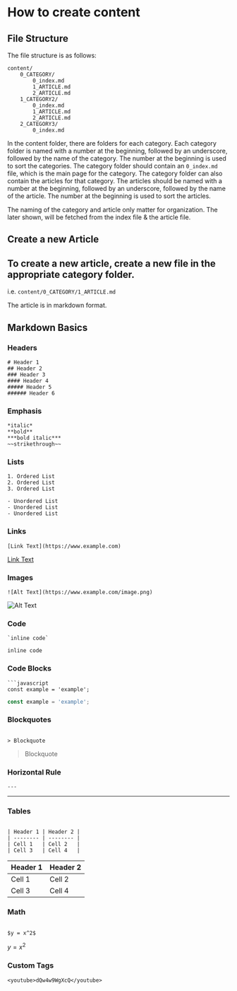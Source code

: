 # How to create content

## File Structure

The file structure is as follows:

```
content/
    0_CATEGORY/
        0_index.md
        1_ARTICLE.md
        2_ARTICLE.md
    1_CATEGORY2/
        0_index.md
        1_ARTICLE.md
        2_ARTICLE.md
    2_CATEGORY3/
        0_index.md
```

In the content folder, there are folders for each category. Each category folder is named with a number at the beginning, followed by an underscore, followed by the name of the category. The number at the beginning is used to sort the categories. The category folder should contain an `0_index.md` file, which is the main page for the category. The category folder can also contain the articles for that category. The articles should be named with a number at the beginning, followed by an underscore, followed by the name of the article. The number at the beginning is used to sort the articles.

The naming of the category and article only matter for organization. The later shown, will be fetched from the index file & the article file.

## Create a new Article

## To create a new article, create a new file in the appropriate category folder.

i.e. `content/0_CATEGORY/1_ARTICLE.md`

The article is in markdown format.

## Markdown Basics

### Headers

```
# Header 1
## Header 2
### Header 3
#### Header 4
##### Header 5
###### Header 6
```

### Emphasis

```
*italic*
**bold**
***bold italic***
~~strikethrough~~
```

### Lists

```
1. Ordered List
2. Ordered List
3. Ordered List

- Unordered List
- Unordered List
- Unordered List
```

### Links

```
[Link Text](https://www.example.com)
```

[Link Text](https://www.example.com)

### Images

```
![Alt Text](https://www.example.com/image.png)
```

![Alt Text](https://www.example.com/image.png)

### Code

```
`inline code`
```

`inline code`

### Code Blocks

````
```javascript
const example = 'example';
````

```javascript
const example = 'example';
```

### Blockquotes

```

> Blockquote

```

> Blockquote

### Horizontal Rule

```
---
```

---

### Tables

```

| Header 1 | Header 2 |
| -------- | -------- |
| Cell 1   | Cell 2   |
| Cell 3   | Cell 4   |

```

| Header 1 | Header 2 |
| -------- | -------- |
| Cell 1   | Cell 2   |
| Cell 3   | Cell 4   |

### Math

```

$y = x^2$

```

$y = x^2$

### Custom Tags

```
<youtube>dQw4w9WgXcQ</youtube>
```
